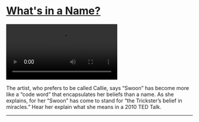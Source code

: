 # [What's in a Name?](http://artsmia.github.io/griot/#/stories/1075)

<video src='http://cdn.dx.artsmia.org/videos/artstories/TEDxBrooklyn-_Callie_Curry_aka_Swoon.mp4'></video>

The artist, who prefers to be called Callie, says “Swoon” has become more like a “code word” that encapsulates her beliefs than a name. As she explains, for her “Swoon” has come to stand for “the Trickster’s belief in miracles.” Hear her explain what she means in a 2010 TED Talk.

---
